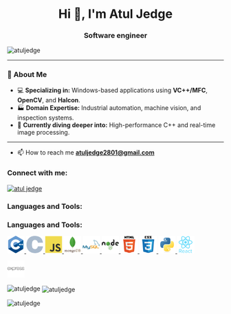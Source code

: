 <h1 align="center">Hi 👋, I'm Atul Jedge</h1>
<h3 align="center">Software engineer </h3>

<!--<h3 align="center">Software Engineer | Windows Apps (VC++/MFC) | Computer Vision (OpenCV/Halcon)</h3> -->

<p align="left"> <img src="https://komarev.com/ghpvc/?username=atuljedge&label=Profile%20views&color=0e75b6&style=flat" alt="atuljedge" /> </p>

---

### 🔧 **About Me**
- 💻 **Specializing in:** Windows-based applications using **VC++/MFC**, **OpenCV**, and **Halcon**.
- 🏭 **Domain Expertise:** Industrial automation, machine vision, and inspection systems.
- 🌱 **Currently diving deeper into:** High-performance C++ and real-time image processing.

---

- 📫 How to reach me **atuljedge2801@gmail.com**

<h3 align="left">Connect with me:</h3> 
<p align="left">
<a href="https://linkedin.com/in/atul jedge" target="blank"><img align="center" src="https://raw.githubusercontent.com/rahuldkjain/github-profile-readme-generator/master/src/images/icons/Social/linked-in-alt.svg" alt="atul jedge" height="30" width="40" /></a>
</p>

<h3 align="left">Languages and Tools:</h3>
<h3 align="left">Languages and Tools:</h3>
<!-- Priority Order: C++, C, JavaScript, MongoDB, MySQL, Node.js, HTML, CSS, Python, React -->
<a href="https://www.w3schools.com/cpp/" target="_blank" rel="noreferrer"> <img src="https://raw.githubusercontent.com/devicons/devicon/master/icons/cplusplus/cplusplus-original.svg" alt="cplusplus" width="40" height="40"/> </a>
<a href="https://www.cprogramming.com/" target="_blank" rel="noreferrer"> <img src="https://raw.githubusercontent.com/devicons/devicon/master/icons/c/c-original.svg" alt="c" width="40" height="40"/> </a>
<a href="https://developer.mozilla.org/en-US/docs/Web/JavaScript" target="_blank" rel="noreferrer"> <img src="https://raw.githubusercontent.com/devicons/devicon/master/icons/javascript/javascript-original.svg" alt="javascript" width="40" height="40"/> </a>
<a href="https://www.mongodb.com/" target="_blank" rel="noreferrer"> <img src="https://raw.githubusercontent.com/devicons/devicon/master/icons/mongodb/mongodb-original-wordmark.svg" alt="mongodb" width="40" height="40"/> </a>
<a href="https://www.mysql.com/" target="_blank" rel="noreferrer"> <img src="https://raw.githubusercontent.com/devicons/devicon/master/icons/mysql/mysql-original-wordmark.svg" alt="mysql" width="40" height="40"/> </a>
<a href="https://nodejs.org" target="_blank" rel="noreferrer"> <img src="https://raw.githubusercontent.com/devicons/devicon/master/icons/nodejs/nodejs-original-wordmark.svg" alt="nodejs" width="40" height="40"/> </a>
<a href="https://www.w3.org/html/" target="_blank" rel="noreferrer"> <img src="https://raw.githubusercontent.com/devicons/devicon/master/icons/html5/html5-original-wordmark.svg" alt="html5" width="40" height="40"/> </a>
<a href="https://www.w3schools.com/css/" target="_blank" rel="noreferrer"> <img src="https://raw.githubusercontent.com/devicons/devicon/master/icons/css3/css3-original-wordmark.svg" alt="css3" width="40" height="40"/> </a>
<a href="https://www.python.org" target="_blank" rel="noreferrer"> <img src="https://raw.githubusercontent.com/devicons/devicon/master/icons/python/python-original.svg" alt="python" width="40" height="40"/> </a>
<a href="https://reactjs.org/" target="_blank" rel="noreferrer"> <img src="https://raw.githubusercontent.com/devicons/devicon/master/icons/react/react-original-wordmark.svg" alt="react" width="40" height="40"/> </a>

<!-- Others (Express, Java, Pandas, PHP, etc.) -->
<a href="https://expressjs.com" target="_blank" rel="noreferrer"> <img src="https://raw.githubusercontent.com/devicons/devicon/master/icons/express/express-original-wordmark.svg" alt="express" width="40" height="40"/> </a>


<p><img align="left" src="https://github-readme-stats.vercel.app/api/top-langs?username=atuljedge&show_icons=true&locale=en&layout=compact" alt="atuljedge" /></p>


<p>&nbsp;<img align="center" src="https://github-readme-stats.vercel.app/api?username=atuljedge&show_icons=true&locale=en" alt="atuljedge" /></p>

<p><img align="center" src="https://github-readme-streak-stats.herokuapp.com/?user=atuljedge&" alt="atuljedge" /></p>
